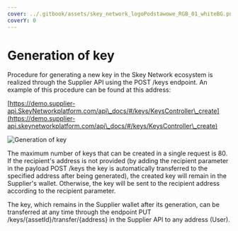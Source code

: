 ```yaml
---
cover: ../.gitbook/assets/skey_network_logoPodstawowe_RGB_01_whiteBG.png
coverY: 0
---
```


# Generation of key

Procedure for generating a new key in the Skey Network ecosystem is realized through the Supplier API using the POST /keys endpoint. An example of this procedure can be found at this address:

[https://demo.supplier-api.SkeyNetworkplatform.com/api\_docs/#/keys/KeysController\_create](https://demo.supplier-api.skeynetworkplatform.com/api\_docs/#/keys/KeysController\_create)

![Generation of key](https://lh6.googleusercontent.com/1oXe-dKIx4Rr9WW4Y-DOI803pNRsWEX6eKkQFib-gw5Ia8\_G61lO-DLUcv0g22qTgLT3O\_Yc3DUxOxKSg0w2TFJXrdcNATrZnzI8-Dlngq\_sKxEJELq6tuNL4K-7DBsdjnnuXG1s-s-dhb86JFI)

The maximum number of keys that can be created in a single request is 80. If the recipient's address is not provided (by adding the recipient parameter in the payload POST /keys the key is automatically transferred to the specified address after being generated), the created key will remain in the Supplier's wallet. Otherwise, the key will be sent to the recipient address according to the recipient parameter.

The key, which remains in the Supplier wallet after its generation, can be transferred at any time through the endpoint PUT /keys/{assetId}/transfer/{address} in the Supplier API to any address (User).
